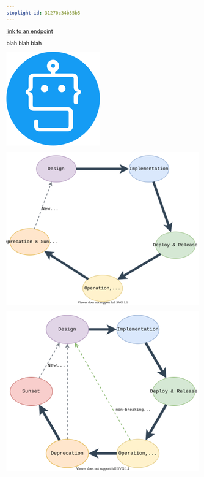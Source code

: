 ```yaml
---
stoplight-id: 31270c34b55b5
---
```

[link to an endpoint](../reference/20ref.yaml/paths/~1user/post)

blah blah blah

![robot-circle.svg](../assets/images/robot-circle.svg)


![api-lifecycle-alt.svg](../assets/images/api-lifecycle-alt.svg)

![api-lifecycle.svg](../assets/images/api-lifecycle.svg)

